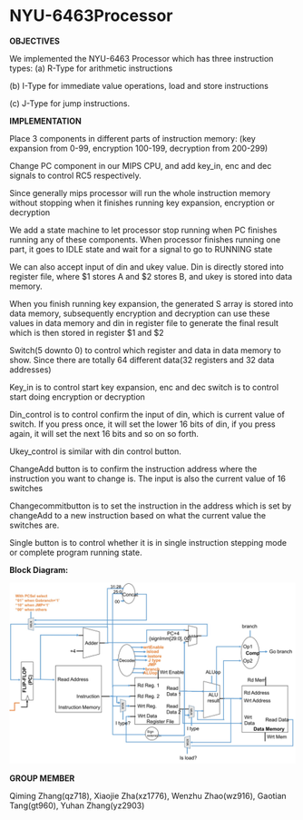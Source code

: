 # NYU-6463Processor

**OBJECTIVES**

We implemented the NYU-6463 Processor which has three instruction types: (a) R-Type for arithmetic instructions

(b) I-Type for immediate value operations, load and store instructions

(c) J-Type for jump instructions. 

**IMPLEMENTATION**

Place 3 components in different parts of instruction memory: (key expansion from 0-99, encryption 100-199, decryption from 200-299) 

Change PC component in our MIPS CPU, and add key_in, enc and dec signals to control RC5 respectively. 

Since generally mips processor will run the whole instruction memory without stopping when it finishes running key expansion, encryption or decryption 

We add a state machine to let processor stop running when PC finishes running any of these components. When processor finishes running one part, it goes to IDLE state and wait for a signal to go to RUNNING state 

We can also accept input of din and ukey value. Din is directly stored into register file, where $1 stores A and $2 stores B, and ukey is stored into data memory. 

When you finish running key expansion, the generated S array is stored into data memory, subsequently encryption and decryption can use these values in data memory and din in register file to generate the final result which is then stored in register $1 and $2 

Switch(5 downto 0) to control which register and data in data memory to show. Since there are totally 64 different data(32 registers and 32 data addresses) 

Key_in is to control start key expansion, enc and dec switch is to control start doing encryption or decryption 

Din_control is to control confirm the input of din, which is current value of switch. If you press once, it will set the lower 16 bits of din, if you press again, it will set the next 16 bits and so on so forth. 

Ukey_control is similar with din control button. 

ChangeAdd button is to confirm the instruction address where the instruction you want to change is. The input is also the current value of 16 switches 

Changecommitbutton is to set the instruction in the address which is set by changeAdd to a new instruction based on what the current value the switches are. 

Single button is to control whether it is in single instruction stepping mode or complete program running state. 

**Block Diagram:**

![WechatIMG2](https://github.com/Qimingxingxing/NYU6463-Processor/blob/master/block.jpeg)

**GROUP MEMBER**

Qiming Zhang(qz718), Xiaojie Zha(xz1776), Wenzhu Zhao(wz916), Gaotian Tang(gt960), Yuhan Zhang(yz2903) 


